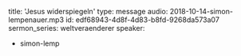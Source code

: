title: 'Jesus widerspiegeln'
type: message
audio: 2018-10-14-simon-lempenauer.mp3
id: edf68943-4d8f-4d83-b8fd-9268da573a07
sermon_series: weltveraenderer
speaker:
  - simon-lemp
